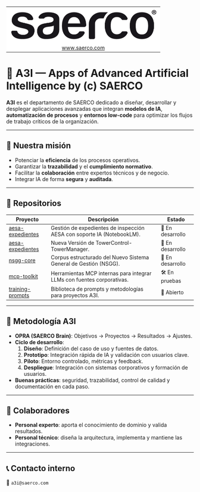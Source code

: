 <table width="100%">
<tr>
<td align="center" bgcolor="white">
<img src="../assets/saerco-logo.png" alt="SAERCO" width="400"/><br/>
<a href="https://www.saerco.com" target="_blank">www.saerco.com</a>
</td>
</tr>
</table>

# 🧠 A3I — Apps of Advanced Artificial Intelligence by (c) SAERCO

**A3I** es el departamento de SAERCO dedicado a diseñar, desarrollar y desplegar aplicaciones avanzadas que integran **modelos de IA**, **automatización de procesos** y **entornos low-code** para optimizar los flujos de trabajo críticos de la organización.

---

## 🎯 Nuestra misión
- Potenciar la **eficiencia** de los procesos operativos.
- Garantizar la **trazabilidad** y el **cumplimiento normativo**.
- Facilitar la **colaboración** entre expertos técnicos y de negocio.
- Integrar IA de forma **segura** y **auditada**.

---

## 📂 Repositorios

| Proyecto | Descripción | Estado |
|----------|-------------|--------|
| [aesa-expedientes](https://github.com/a3i-saerco/iaesa) | Gestión de expedientes de inspección AESA con soporte IA (NotebookLM). | 🚀 En desarrollo |
| [aesa-expedientes](https://github.com/a3i-saerco/tm-tc) | Nueva Versión de TowerControl-TowerManager. | 🚀 En desarrollo |
| [nsgg-core](https://github.com/a3i-saerco/nsgg) | Corpus estructurado del Nuevo Sistema General de Gestión (NSGG). | 🚀 En desarrollo |
| [mcp-toolkit](https://github.com/A3I/mcp-toolkit) | Herramientas MCP internas para integrar LLMs con fuentes corporativas. | 🛠️ En pruebas |
| [training-prompts](https://github.com/A3I/training-prompts) | Biblioteca de prompts y metodologías para proyectos A3I. | 📓 Abierto |

---

## 📜 Metodología A3I
- **OPRA (SAERCO Brain)**: Objetivos → Proyectos → Resultados → Ajustes.
- **Ciclo de desarrollo**:
  1. **Diseño**: Definición del caso de uso y fuentes de datos.
  2. **Prototipo**: Integración rápida de IA y validación con usuarios clave.
  3. **Piloto**: Entorno controlado, métricas y feedback.
  4. **Despliegue**: Integración con sistemas corporativos y formación de usuarios.
- **Buenas prácticas**: seguridad, trazabilidad, control de calidad y documentación en cada paso.

---

## 👥 Colaboradores
- **Personal experto**: aporta el conocimiento de dominio y valida resultados.
- **Personal técnico**: diseña la arquitectura, implementa y mantiene las integraciones.

---

## 📞 Contacto interno
📧 `a3i@saerco.com`


